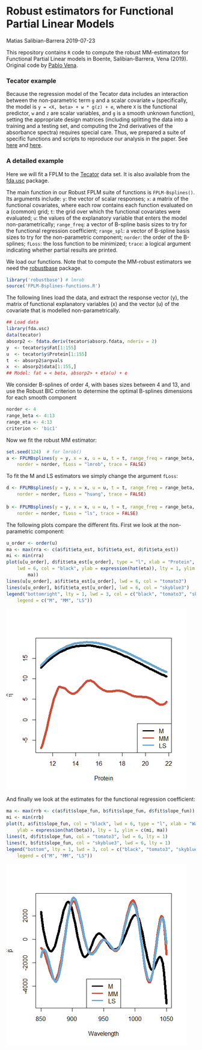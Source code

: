 Robust estimators for Functional Partial Linear Models
================
Matias Salibian-Barrera
2019-07-23

This repository contains `R` code to compute the robust MM-estimators
for Functional Partial Linear models in Boente, Salibian-Barrera, Vena
(2019). Original code by [Pablo Vena](https://github.com/anevolbap).

### Tecator example

Because the regression model of the Tecator data includes an interaction
between the non-parametric term `g` and a scalar covariate `w`
(specifically, the model is `y = <X, beta> + w * g(z) + e`, where `X` is
the functional predictor, `w` and `z` are scalar variables, and `g` is a
smooth unknown function), setting the appropriate design matrices
(including splitting the data into a training and a testing set, and
computing the 2nd derivatives of the absorbance spectra) requires
special care. Thus, we prepared a suite of specific functions and
scripts to reproduce our analysis in the paper. See
[here](tecator-specific-functions.R) and [here](script-TECATOR.R).

### A detailed example

Here we will fit a FPLM to the
[Tecator](http://lib.stat.cmu.edu/datasets/tecator) data set. It is also
available from the [fda.usc](https://cran.r-project.org/package=fda.usc)
package.

The main function in our Robust FPLM suite of functions is
`FPLM-Bsplines()`. Its arguments include: `y`: the vector of scalar
responses; `x`: a matrix of the functional covariates, where each row
contains each function evaluated on a (common) grid; `t`: the grid over
which the functional covariates were evaluated; `u`: the values of the
explanatory variable that enters the model non-parametrically;
`range_freq`: a vector of B-spline basis sizes to try for the functional
regression coefficient; `range_spl`: a vector of B-spline basis sizes to
try for the non-parametric component; `norder`: the order of the
B-splines; `fLoss`: the loss function to be minimized; `trace`: a
logical argument indicating whether partial results are printed.

We load our functions. Note that to compute the MM-robust estimators we
need the [robustbase](https://cran.r-project.org/package=robustbase)
package.

``` r
library('robustbase') # lmrob
source('FPLM-Bsplines-functions.R')
```

The following lines load the data, and extract the response vector (y),
the matrix of functional explanatory variables (x) and the vector (u) of
the covariate that is modelled non-parametrically.

``` r
## Load data
library(fda.usc)
data(tecator)
absorp2 <- fdata.deriv(tecator$absorp.fdata, nderiv = 2)
y  <- tecator$y$Fat[1:155]
u  <- tecator$y$Protein[1:155]
t  <- absorp2$argvals
x  <- absorp2$data[1:155,]
## Model: fat = < beta, absorp2> + eta(u) + e
```

We consider B-splines of order 4, with bases sizes between 4 and 13, and
use the Robust BIC criterion to determine the optimal B-splines
dimensions for each smooth component

``` r
norder <- 4
range_beta <- 4:13
range_eta <- 4:13
criterion <- 'bic1'
```

Now we fit the robust MM estimator:

``` r
set.seed(124)  # for lmrob()
a <- FPLMBsplines(y = y, x = x, u = u, t = t, range_freq = range_beta, range_spl = range_eta, 
    norder = norder, fLoss = "lmrob", trace = FALSE)
```

To fit the M and LS estimators we simply change the argument
`fLoss`:

``` r
d <- FPLMBsplines(y = y, x = x, u = u, t = t, range_freq = range_beta, range_spl = range_eta, 
    norder = norder, fLoss = "huang", trace = FALSE)

b <- FPLMBsplines(y = y, x = x, u = u, t = t, range_freq = range_beta, range_spl = range_eta, 
    norder = norder, fLoss = "ls", trace = FALSE)
```

The following plots compare the different fits. First we look at the
non-parametric component:

``` r
u_order <- order(u)
ma <- max(rra <- c(a$fit$eta_est, b$fit$eta_est, d$fit$eta_est))
mi <- min(rra)
plot(u[u_order], d$fit$eta_est[u_order], type = "l", xlab = "Protein", pch = 1, 
    lwd = 6, col = "black", ylab = expression(hat(eta)), lty = 1, ylim = c(mi, 
        ma))
lines(u[u_order], a$fit$eta_est[u_order], lwd = 6, col = "tomato3")
lines(u[u_order], b$fit$eta_est[u_order], lwd = 6, col = "skyblue3")
legend("bottomright", lty = 1, lwd = 3, col = c("black", "tomato3", "skyblue3"), 
    legend = c("M", "MM", "LS"))
```

![](README_files/figure-gfm/ploteta-1.png)<!-- -->

And finally we look at the estimates for the functional regression
coefficient:

``` r
ma <- max(rrb <- c(a$fit$slope_fun, b$fit$slope_fun, d$fit$slope_fun))
mi <- min(rrb)
plot(t, a$fit$slope_fun, col = "black", lwd = 6, type = "l", xlab = "Wavelength", 
    ylab = expression(hat(beta)), lty = 1, ylim = c(mi, ma))
lines(t, d$fit$slope_fun, col = "tomato3", lwd = 6, lty = 1)
lines(t, b$fit$slope_fun, col = "skyblue3", lwd = 6, lty = 1)
legend("bottom", lty = 1, lwd = 3, col = c("black", "tomato3", "skyblue3"), 
    legend = c("M", "MM", "LS"))
```

![](README_files/figure-gfm/plotbeta-1.png)<!-- -->
